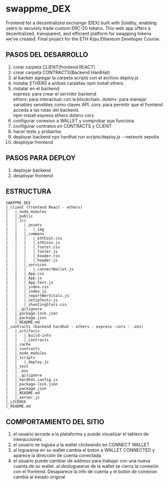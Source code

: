 # swappme_DEX
Frontend for a decentralized exchange (DEX) built with Solidity, enabling users to securely trade custom ERC-20 tokens. This web app offers a decentralized, transparent, and efficient platform for swapping tokens we've created. Final project for the ETH Kipu Ethereum Developer Course.

## PASOS DEL DESARROLLO
1. crear carpeta CLIENT(frontend REACT) 
2. crear carpeta CONTRACTS(Backend HardHat) 
3. al backen agregar la carpeta scripts con el archivo deploy.js
4. instalar ETHERS a ambas carpetas 
    npm install ethers
5. instalar en el backend:  
    express: para crear el servidor backend  
    ethers: para interactuar con la blockchain.
    dotenv: para manejar variables sensibles como claves API.
    cors: para permitir que el frontend acceda a las rutas del backend.      
        npm install express ethers dotenv cors
6. configurar conexion a WALLET y comprobar que funciona
7. configurar contratos en CONTRACTS y CLIENT
8. hacer tests y probarlos
9. deployar backend
    npx hardhat run scripts/deploy.js --network sepolia
10. desployar frontend

## PASOS PARA DEPLOY
1. deployar backend
2. desployar frontend

## ESTRUCTURA

    SWAPPME_DEX
    |_client (frontend React - ethers)
    |   |_node_modules
    |   |_public
    |   |_src
    |   |   |_assets
    |   |   |   |_img
    |   |   |_commons
    |   |   |   |_ethCoin.css
    |   |   |   |_ethCoin.js
    |   |   |   |_footer.css
    |   |   |   |_footer.js
    |   |   |   |_header.css
    |   |   |   |_header.js
    |   |   |_services
    |   |   |   |_connectWallet.js
    |   |   |_App.css
    |   |   |_App.js
    |   |   |_App.test.js
    |   |   |_index.css
    |   |   |_index.js
    |   |   |_reportWerVitals.js
    |   |   |_setipTests.js
    |   |   |_shootingStars.css
    |   |_.gitignore
    |   |_package-lock.json
    |   |_package.json
    |   |_README.md
    |_contracts (backend hardhat - ethers - express -cors - .env)
    |   |_artifacts
    |   |   |_build-info
    |   |   |_contracts
    |   |_cache
    |   |_contracts
    |   |_node_modules
    |   |_scripts
    |   |   |_deploy.js
    |   |_test
    |   |_.env
    |   |_.gitignore
    |   |_hardhat.config.js
    |   |_package-lock.json
    |   |_package.json
    |   |_README.md
    |   |_server.js
    |_LICENSE
    |_README.md

## COMPORTAMIENTO DEL SITIO

1. el usuario accede a la plataforma y puede visualizar el tablero de interacciones
2. el usuario se loguea a la wallet clickeando en CONNECT WALLET
3. al loguearse en su wallet cambia el boton a WALLET CONNECTED y aparece la dirección de cuenta conectada.
4. el usuario puede cambiar de address para trabajar con una nueva cuenta de su wallet.
al desloguearse de la wallet se cierra la conexión con el frontend. Desaparece la info de cuenta y el botón de conexion cambia al estado original
